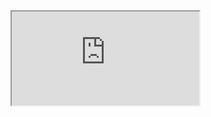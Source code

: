 <iframe src="https://crm.eblasoft.com.tr/?entryPoint=changeLog&exId=636514b37aee0f43f" allowfullscreen></iframe>


